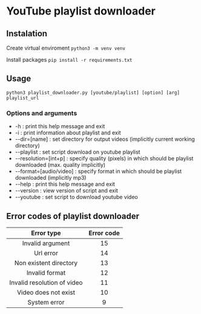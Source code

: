 # YouTube playlist downloader

## Instalation

Create virtual enviroment
`python3 -m venv venv`

Install packages
`pip install -r requirements.txt`

## Usage

`python3 playlist_downloader.py [youtube/playlist] [option] [arg] playlist_url`

### Options and arguments

- -h : print this help message and exit
- -i : print information about playlist and exit
- --dir=[name]           : set directory for output videos (implicitly current working directory)
- --playlist : set script download on youtube playlist
- --resolution=[int+p]   : specify quality (pixels) in which should be playlist downloaded (max. quality implicitly)
- --format=[audio/video] : specify format in which should be playlist downloaded (implicitly mp3)
- --help                 : print this help message and exit
- --version              : view version of script and exit
- --youtube : set script to download youtube video

## Error codes of playlist downloader

|         Error type          | Error code |
|:---------------------------:|:----------:|
|      Invalid argument       |     15     |
|          Url error          |     14     |
|   Non existent directory    |     13     |
|       Invalid format        |     12     |
| Invalid resolution of video |     11     |
|    Video does not exist     |     10     |
|        System error         |     9      |
